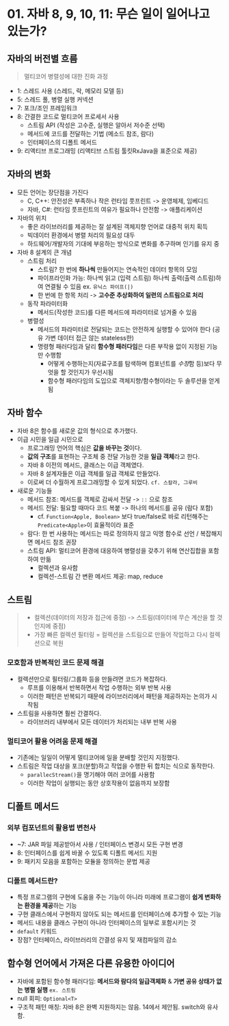 # 01. 자바 8, 9, 10, 11: 무슨 일이 일어나고 있는가?

## 자바의 버전별 흐름
> 멀티코어 병렬성에 대한 진화 과정
- 1: 스레드 사용 (스레드, 락, 메모리 모델 등)
- 5: 스레드 풀, 병렬 실행 커넥션
- 7: 포크/조인 프레임워크
- 8: 간결한 코드로 멀티코어 프로세서 사용
    * 스트림 API (작성은 고수준, 실행은 알아서 저수준 선택)
    * 메서드에 코드를 전달하는 기법 (메소드 참조, 람다)
    * 인터페이스의 디폴트 메서드
- 9: 리액티브 프로그래밍 (리액티브 스트림 툴킷RxJava을 표준으로 제공)


## 자바의 변화
- 모든 언어는 장단점을 가진다
    * C, C++: 안전성은 부족하나 작은 런타임 풋프린트 -> 운영체제, 임베디드
    * 자바, C#: 런타임 풋프린트의 여유가 필요하나 안전함 -> 애플리케이션
- 자바의 위치
    * 좋은 라이브러리를 제공하는 잘 설계된 객체지향 언어로 대중적 위치 획득
    * 빅데이터 환경에서 병렬 처리의 필요성 대두
    * 하드웨어/개발자의 기대에 부응하는 방식으로 변화를 추구하며 인기를 유지 중
- 자바 8 설계의 큰 개념
    * 스트림 처리
        + 스트림? 한 번에 **하나씩** 만들어지는 연속적인 데이터 항목의 모임
        + 파이프라인화 가능: 하나씩 읽고 (입력 스트림) 하나씩 출력(출력 스트림)하여 연결될 수 있음 ex. `유닉스 파이프(|)`
        + 한 번에 한 항목 처리 -> **고수준 추상화하여 일련의 스트림으로 처리**
    * 동작 파라미터화
        + 메서드(작성한 코드)를 다른 메서드에 파라미터로 넘겨줄 수 있음
    * 병렬성
        + 메서드의 파라미터로 전달되는 코드는 안전하게 실행할 수 있어야 한다 (공유 가변 데이터 접근 않는 stateless한)
        + 명령형 패러다임과 달리 **함수형 패러다임**은 다른 부작용 없이 지정된 기능만 수행함
            - 어떻게 수행하는지(자료구조를 탐색하며 컴포넌트를 *수정*함 등)보다 무엇을 할 것인지가 우선시됨
            - 함수형 패러다임의 도입으로 객체지향/함수형이라는 두 솔루션을 얻게 됨


## 자바 함수
- 자바 8은 함수를 새로운 값의 형식으로 추가했다.
- 이급 시민을 일급 시민으로
    * 프로그래밍 언어의 핵심은 **값을 바꾸는 것**이다.
    * **값의 구조**를 표현하는 구조체 중 전달 가능한 것을 **일급 객체**라고 한다. 
    * 자바 8 이전의 메서드, 클래스는 이급 객체였다.
    * 자바 8 설계자들은 이급 객체를 일급 객체로 만들었다.
    * 이로써 더 수월하게 프로그래밍할 수 있게 되었다. `cf. 스칼라, 그루비`
- 새로운 기능들
    * 메서드 참조: 메서드를 객체로 감싸서 전달 -> `::` 으로 참조
    * 메서드 전달: 필요할 때마다 코드 복붙 -> 하나의 메서드를 공유 (람다 포함)
        + cf. `Function<Apple, Boolean>` 보다 true/false로 바로 리턴해주는 `Predicate<Apple>`이 효율적이라 표준
    * 람다: 한 번 사용하는 메서드는 따로 정의하지 않고 익명 함수로 선언 / 복잡해지면 메서드 참조 권장
    * 스트림 API: 멀티코어 환경에 대응하여 병렬성을 갖추기 위해 연산집합을 포함하여 만듦
        + 컬렉션과 유사함
        + 컬렉션-스트림 간 변환 메서드 제공: map, reduce


## 스트림
> - 컬렉션(데이터의 저장과 접근에 중점) -> 스트림(데이터에 무슨 계산을 할 것인지에 중점)
> - 가장 빠른 컬렉션 필터링 = 컬렉션을 스트림으로 만들어 작업하고 다시 컬렉션으로 복원
### 모호함과 반복적인 코드 문제 해결
- 컬렉션만으로 필터링/그룹화 등을 만들려면 코드가 복잡하다.
    * 루프를 이용해서 반복하면서 작업 수행하는 외부 반복 사용
    * 이러한 패턴은 반복되기 때문에 라이브러리에서 패턴을 제공하자는 논의가 시작됨
- 스트림을 사용하면 훨씬 간결하다.
    * 라이브러리 내부에서 모든 데이터가 처리되는 내부 반복 사용

### 멀티코어 활용 어려움 문제 해결
- 기존에는 일일이 어떻게 멀티코어에 일을 분배할 것인지 지정했다.
- 스트림은 작업 대상을 포크(분할)하고 작업을 수행한 뒤 합치는 식으로 동작한다.
    * `parallecStream()`을 명기해야 여러 코어를 사용함
    * 이러한 작업이 실행되는 동안 상호작용이 없음까지 보장함


## 디폴트 메서드
### 외부 컴포넌트의 활용법 변천사
- ~7: JAR 파일 제공받아서 사용 / 인터페이스 변경시 모든 구현 변경
- 8: 인터페이스를 쉽게 바꿀 수 있도록 디폴트 메서드 지원
- 9: 패키지 모음을 포함하는 모듈을 정의하는 문법 제공

### 디폴트 메서드란?
- 특정 프로그램의 구현에 도움을 주는 기능이 아니라 미래에 프로그램이 **쉽게 변화하는 환경을 제공**하는 기능
- 구현 클래스에서 구현하지 않아도 되는 메서드를 인터페이스에 추가할 수 있는 기능
- 메서드 내용을 클래스 구현이 아니라 인터페이스의 일부로 포함시키는 것
- `default` 키워드
- 장점? 인터페이스, 라이브러리의 간결성 유지 및 재컴파일의 감소


## 함수형 언어에서 가져온 다른 유용한 아이디어
- 자바에 포함된 함수형 패러다임: **메서드와 람다의 일급객체화** & **가변 공유 상태가 없는 병렬 실행** `ex. 스트림`
- null 회피: `Optional<T>`
- 구조적 패턴 매칭: 자바 8은 완벽 지원하지는 않음. 14에서 제안됨. switch와 유사함.